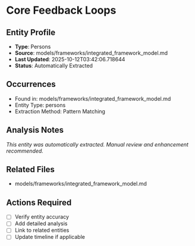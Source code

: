 # Core Feedback Loops

## Entity Profile
- **Type**: Persons
- **Source**: models/frameworks/integrated_framework_model.md
- **Last Updated**: 2025-10-12T03:42:06.718644
- **Status**: Automatically Extracted

## Occurrences
- Found in: models/frameworks/integrated_framework_model.md
- Entity Type: persons
- Extraction Method: Pattern Matching

## Analysis Notes
*This entity was automatically extracted. Manual review and enhancement recommended.*

## Related Files
- models/frameworks/integrated_framework_model.md

## Actions Required
- [ ] Verify entity accuracy
- [ ] Add detailed analysis
- [ ] Link to related entities
- [ ] Update timeline if applicable
